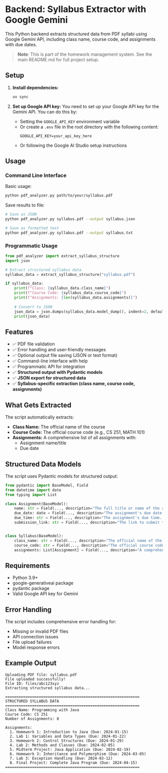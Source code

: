 # Backend: Syllabus Extractor with Google Gemini

This Python backend extracts structured data from PDF syllabi using Google Gemini API, including class name, course code, and assignments with due dates.

> **Note**: This is part of the homework management system. See the main README.md for full project setup.

## Setup

1. **Install dependencies:**
   ```bash
   uv sync
   ```

2. **Set up Google API key:**
   You need to set up your Google API key for the Gemini API. You can do this by:
   - Setting the `GOOGLE_API_KEY` environment variable
   - Or create a `.env` file in the root directory with the following content:
     ```env
     GOOGLE_API_KEY=your_api_key_here
     ```
   - Or following the Google AI Studio setup instructions

## Usage

### Command Line Interface

Basic usage:
```bash
python pdf_analyzer.py path/to/your/syllabus.pdf
```

Save results to file:
```bash
# Save as JSON
python pdf_analyzer.py syllabus.pdf --output syllabus.json

# Save as formatted text
python pdf_analyzer.py syllabus.pdf --output syllabus.txt
```

### Programmatic Usage

```python
from pdf_analyzer import extract_syllabus_structure
import json

# Extract structured syllabus data
syllabus_data = extract_syllabus_structure("syllabus.pdf")

if syllabus_data:
    print(f"Class: {syllabus_data.class_name}")
    print(f"Course Code: {syllabus_data.course_code}")
    print(f"Assignments: {len(syllabus_data.assignments)}")
    
    # Convert to JSON
    json_data = json.dumps(syllabus_data.model_dump(), indent=2, default=str)
    print(json_data)
```

## Features

- ✅ PDF file validation
- ✅ Error handling and user-friendly messages
- ✅ Optional output file saving (JSON or text format)
- ✅ Command-line interface with help
- ✅ Programmatic API for integration
- ✅ **Structured output with Pydantic models**
- ✅ **JSON export for structured data**
- ✅ **Syllabus-specific extraction (class name, course code, assignments)**

## What Gets Extracted

The script automatically extracts:

- **Class Name:** The official name of the course
- **Course Code:** The official course code (e.g., CS 251, MATH 101)
- **Assignments:** A comprehensive list of all assignments with:
  - Assignment name/title
  - Due date

## Structured Data Models

The script uses Pydantic models for structured output:

```python
from pydantic import BaseModel, Field
from datetime import date
from typing import List

class Assignment(BaseModel):
    name: str = Field(..., description="The full title or name of the assignment.")
    due_date: date = Field(..., description="The assignment's due date. Must be a valid date.")
    due_time: str = Field(..., description="The assignment's due time. Must be a valid time.")
    submission_link: str = Field(..., description="The link to submit the assignment.")


class Syllabus(BaseModel):
    class_name: str = Field(..., description="The official name of the class.")
    course_code: str = Field(..., description="The official course code of the class.")
    assignments: List[Assignment] = Field(..., description="A comprehensive list of all assignments found in the syllabus.")
```

## Requirements

- Python 3.9+
- google-generativeai package
- pydantic package
- Valid Google API key for Gemini

## Error Handling

The script includes comprehensive error handling for:
- Missing or invalid PDF files
- API connection issues
- File upload failures
- Model response errors

## Example Output

```
Uploading PDF file: syllabus.pdf
File uploaded successfully!
File ID: files/abc123xyz
Extracting structured syllabus data...

============================================================
STRUCTURED SYLLABUS DATA
============================================================
Class Name: Programming with Java
Course Code: CS 251
Number of Assignments: 8

Assignments:
  1. Homework 1: Introduction to Java (Due: 2024-01-15)
  2. Lab 1: Variables and Data Types (Due: 2024-01-22)
  3. Homework 2: Control Structures (Due: 2024-01-29)
  4. Lab 2: Methods and Classes (Due: 2024-02-05)
  5. Midterm Project: Java Application (Due: 2024-02-19)
  6. Homework 3: Inheritance and Polymorphism (Due: 2024-03-05)
  7. Lab 3: Exception Handling (Due: 2024-03-12)
  8. Final Project: Complete Java Program (Due: 2024-04-15)
============================================================
```
